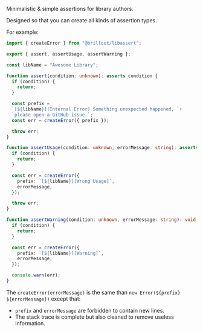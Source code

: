 Minimalistic & simple assertions for library authors.

Designed so that you can create all kinds of assertion types.

For example:

~~~ts
import { createError } from "@brillout/libassert";

export { assert, assertUsage, assertWarning };

const libName = "Awesome Library";

function assert(condition: unknown): asserts condition {
  if (condition) {
    return;
  }

  const prefix =
  `[${libName}][Internal Error] Something unexpected happened, `+
  `please open a GitHub issue.`;
  const err = createError({ prefix });

  throw err;
}

function assertUsage(condition: unknown, errorMessage: string): asserts condition {
  if (condition) {
    return;
  }

  const err = createError({
    prefix: `[${libName}][Wrong Usage]`,
    errorMessage,
  });

  throw err;
}

function assertWarning(condition: unknown, errorMessage: string): void {
  if (condition) {
    return;
  }

  const err = createError({
    prefix: `[${libName}][Warning]`,
    errorMessage,
  });

  console.warn(err);
}
~~~

The `createError(errorMessage)` is the same than `new Error(${prefix} ${errorMessage})` except that:
 - `prefix` and `errorMessage` are forbidden to contain new lines.
 - The stack trace is complete but also cleaned to remove useless information.
